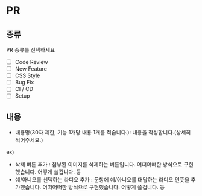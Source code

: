 # PR

## 종류

PR 종류를 선택하세요

- [ ] Code Review
- [ ] New Feature
- [ ] CSS Style
- [ ] Bug Fix
- [ ] CI / CD
- [ ] Setup

## 내용

- 내용명(30자 제한, 기능 1개당 내용 1개를 적습니다.): 내용을 작성합니다.(상세히 적어주세요.)

ex)
- 삭제 버튼 추가 : 첨부된 이미지를 삭제하는 버튼입니다. 어떠어떠한 방식으로 구현했습니다. 어떻게 쓸겁니다. 등
- 예/아니오를 선택하는 라디오 추가 : 문항에 예/아니오를 대답하는 라디오 인풋을 추가했습니다. 어떠어떠한 방식으로 구현했습니다. 어떻게 쓸겁니다. 등
